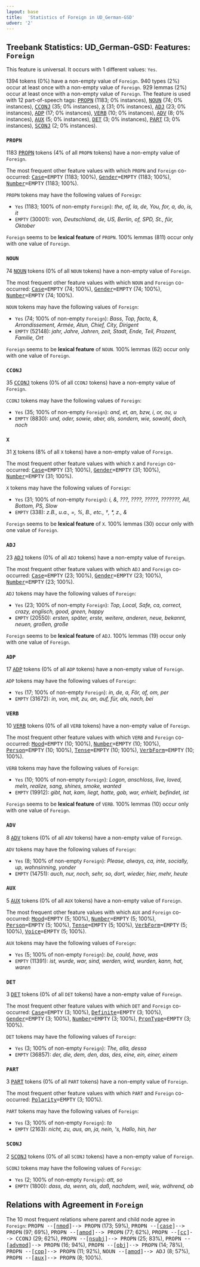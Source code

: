 ```yaml
---
layout: base
title:  'Statistics of Foreign in UD_German-GSD'
udver: '2'
---
```


## Treebank Statistics: UD_German-GSD: Features: `Foreign`

This feature is universal.
It occurs with 1 different values: `Yes`.

1394 tokens (0%) have a non-empty value of `Foreign`.
940 types (2%) occur at least once with a non-empty value of `Foreign`.
929 lemmas (2%) occur at least once with a non-empty value of `Foreign`.
The feature is used with 12 part-of-speech tags: <tt><a href="de_gsd-pos-PROPN.html">PROPN</a></tt> (1183; 0% instances), <tt><a href="de_gsd-pos-NOUN.html">NOUN</a></tt> (74; 0% instances), <tt><a href="de_gsd-pos-CCONJ.html">CCONJ</a></tt> (35; 0% instances), <tt><a href="de_gsd-pos-X.html">X</a></tt> (31; 0% instances), <tt><a href="de_gsd-pos-ADJ.html">ADJ</a></tt> (23; 0% instances), <tt><a href="de_gsd-pos-ADP.html">ADP</a></tt> (17; 0% instances), <tt><a href="de_gsd-pos-VERB.html">VERB</a></tt> (10; 0% instances), <tt><a href="de_gsd-pos-ADV.html">ADV</a></tt> (8; 0% instances), <tt><a href="de_gsd-pos-AUX.html">AUX</a></tt> (5; 0% instances), <tt><a href="de_gsd-pos-DET.html">DET</a></tt> (3; 0% instances), <tt><a href="de_gsd-pos-PART.html">PART</a></tt> (3; 0% instances), <tt><a href="de_gsd-pos-SCONJ.html">SCONJ</a></tt> (2; 0% instances).

### `PROPN`

1183 <tt><a href="de_gsd-pos-PROPN.html">PROPN</a></tt> tokens (4% of all `PROPN` tokens) have a non-empty value of `Foreign`.

The most frequent other feature values with which `PROPN` and `Foreign` co-occurred: <tt><a href="de_gsd-feat-Case.html">Case</a></tt><tt>=EMPTY</tt> (1183; 100%), <tt><a href="de_gsd-feat-Gender.html">Gender</a></tt><tt>=EMPTY</tt> (1183; 100%), <tt><a href="de_gsd-feat-Number.html">Number</a></tt><tt>=EMPTY</tt> (1183; 100%).

`PROPN` tokens may have the following values of `Foreign`:

* `Yes` (1183; 100% of non-empty `Foreign`): <em>the, of, la, de, You, for, a, do, is, it</em>
* `EMPTY` (30001): <em>von, Deutschland, de, US, Berlin, of, SPD, St., für, Oktober</em>

`Foreign` seems to be **lexical feature** of `PROPN`. 100% lemmas (811) occur only with one value of `Foreign`.

### `NOUN`

74 <tt><a href="de_gsd-pos-NOUN.html">NOUN</a></tt> tokens (0% of all `NOUN` tokens) have a non-empty value of `Foreign`.

The most frequent other feature values with which `NOUN` and `Foreign` co-occurred: <tt><a href="de_gsd-feat-Case.html">Case</a></tt><tt>=EMPTY</tt> (74; 100%), <tt><a href="de_gsd-feat-Gender.html">Gender</a></tt><tt>=EMPTY</tt> (74; 100%), <tt><a href="de_gsd-feat-Number.html">Number</a></tt><tt>=EMPTY</tt> (74; 100%).

`NOUN` tokens may have the following values of `Foreign`:

* `Yes` (74; 100% of non-empty `Foreign`): <em>Bass, Top, facto, &amp;, Arrondissement, Armée, Atun, Chief, City, Dirigent</em>
* `EMPTY` (52148): <em>jahr, Jahre, Jahren, zeit, Stadt, Ende, Teil, Prozent, Familie, Ort</em>

`Foreign` seems to be **lexical feature** of `NOUN`. 100% lemmas (62) occur only with one value of `Foreign`.

### `CCONJ`

35 <tt><a href="de_gsd-pos-CCONJ.html">CCONJ</a></tt> tokens (0% of all `CCONJ` tokens) have a non-empty value of `Foreign`.

`CCONJ` tokens may have the following values of `Foreign`:

* `Yes` (35; 100% of non-empty `Foreign`): <em>and, et, an, bzw, i, or, ou, u</em>
* `EMPTY` (8830): <em>und, oder, sowie, aber, als, sondern, wie, sowohl, doch, noch</em>

### `X`

31 <tt><a href="de_gsd-pos-X.html">X</a></tt> tokens (8% of all `X` tokens) have a non-empty value of `Foreign`.

The most frequent other feature values with which `X` and `Foreign` co-occurred: <tt><a href="de_gsd-feat-Case.html">Case</a></tt><tt>=EMPTY</tt> (31; 100%), <tt><a href="de_gsd-feat-Gender.html">Gender</a></tt><tt>=EMPTY</tt> (31; 100%), <tt><a href="de_gsd-feat-Number.html">Number</a></tt><tt>=EMPTY</tt> (31; 100%).

`X` tokens may have the following values of `Foreign`:

* `Yes` (31; 100% of non-empty `Foreign`): <em>i, &amp;, ???, ????, ?????, ???????, All, Bottom, PS, Slow</em>
* `EMPTY` (338): <em>z.B., u.a., =, %, B., etc., †, *, z., &amp;</em>

`Foreign` seems to be **lexical feature** of `X`. 100% lemmas (30) occur only with one value of `Foreign`.

### `ADJ`

23 <tt><a href="de_gsd-pos-ADJ.html">ADJ</a></tt> tokens (0% of all `ADJ` tokens) have a non-empty value of `Foreign`.

The most frequent other feature values with which `ADJ` and `Foreign` co-occurred: <tt><a href="de_gsd-feat-Case.html">Case</a></tt><tt>=EMPTY</tt> (23; 100%), <tt><a href="de_gsd-feat-Gender.html">Gender</a></tt><tt>=EMPTY</tt> (23; 100%), <tt><a href="de_gsd-feat-Number.html">Number</a></tt><tt>=EMPTY</tt> (23; 100%).

`ADJ` tokens may have the following values of `Foreign`:

* `Yes` (23; 100% of non-empty `Foreign`): <em>Top, Local, Safe, ca, correct, crazy, englisch, good, green, happy</em>
* `EMPTY` (20550): <em>ersten, später, erste, weitere, anderen, neue, bekannt, neuen, großen, große</em>

`Foreign` seems to be **lexical feature** of `ADJ`. 100% lemmas (19) occur only with one value of `Foreign`.

### `ADP`

17 <tt><a href="de_gsd-pos-ADP.html">ADP</a></tt> tokens (0% of all `ADP` tokens) have a non-empty value of `Foreign`.

`ADP` tokens may have the following values of `Foreign`:

* `Yes` (17; 100% of non-empty `Foreign`): <em>in, de, a, För, of, om, per</em>
* `EMPTY` (31672): <em>in, von, mit, zu, an, auf, für, als, nach, bei</em>

### `VERB`

10 <tt><a href="de_gsd-pos-VERB.html">VERB</a></tt> tokens (0% of all `VERB` tokens) have a non-empty value of `Foreign`.

The most frequent other feature values with which `VERB` and `Foreign` co-occurred: <tt><a href="de_gsd-feat-Mood.html">Mood</a></tt><tt>=EMPTY</tt> (10; 100%), <tt><a href="de_gsd-feat-Number.html">Number</a></tt><tt>=EMPTY</tt> (10; 100%), <tt><a href="de_gsd-feat-Person.html">Person</a></tt><tt>=EMPTY</tt> (10; 100%), <tt><a href="de_gsd-feat-Tense.html">Tense</a></tt><tt>=EMPTY</tt> (10; 100%), <tt><a href="de_gsd-feat-VerbForm.html">VerbForm</a></tt><tt>=EMPTY</tt> (10; 100%).

`VERB` tokens may have the following values of `Foreign`:

* `Yes` (10; 100% of non-empty `Foreign`): <em>Logon, anschloss, live, loved, meln, realize, sang, shines, smoke, wanted</em>
* `EMPTY` (19912): <em>gibt, hat, kam, liegt, hatte, gab, war, erhielt, befindet, ist</em>

`Foreign` seems to be **lexical feature** of `VERB`. 100% lemmas (10) occur only with one value of `Foreign`.

### `ADV`

8 <tt><a href="de_gsd-pos-ADV.html">ADV</a></tt> tokens (0% of all `ADV` tokens) have a non-empty value of `Foreign`.

`ADV` tokens may have the following values of `Foreign`:

* `Yes` (8; 100% of non-empty `Foreign`): <em>Please, always, ca, inte, socially, up, wahnsinning, yonder</em>
* `EMPTY` (14751): <em>auch, nur, noch, sehr, so, dort, wieder, hier, mehr, heute</em>

### `AUX`

5 <tt><a href="de_gsd-pos-AUX.html">AUX</a></tt> tokens (0% of all `AUX` tokens) have a non-empty value of `Foreign`.

The most frequent other feature values with which `AUX` and `Foreign` co-occurred: <tt><a href="de_gsd-feat-Mood.html">Mood</a></tt><tt>=EMPTY</tt> (5; 100%), <tt><a href="de_gsd-feat-Number.html">Number</a></tt><tt>=EMPTY</tt> (5; 100%), <tt><a href="de_gsd-feat-Person.html">Person</a></tt><tt>=EMPTY</tt> (5; 100%), <tt><a href="de_gsd-feat-Tense.html">Tense</a></tt><tt>=EMPTY</tt> (5; 100%), <tt><a href="de_gsd-feat-VerbForm.html">VerbForm</a></tt><tt>=EMPTY</tt> (5; 100%), <tt><a href="de_gsd-feat-Voice.html">Voice</a></tt><tt>=EMPTY</tt> (5; 100%).

`AUX` tokens may have the following values of `Foreign`:

* `Yes` (5; 100% of non-empty `Foreign`): <em>be, could, have, was</em>
* `EMPTY` (11391): <em>ist, wurde, war, sind, werden, wird, wurden, kann, hat, waren</em>

### `DET`

3 <tt><a href="de_gsd-pos-DET.html">DET</a></tt> tokens (0% of all `DET` tokens) have a non-empty value of `Foreign`.

The most frequent other feature values with which `DET` and `Foreign` co-occurred: <tt><a href="de_gsd-feat-Case.html">Case</a></tt><tt>=EMPTY</tt> (3; 100%), <tt><a href="de_gsd-feat-Definite.html">Definite</a></tt><tt>=EMPTY</tt> (3; 100%), <tt><a href="de_gsd-feat-Gender.html">Gender</a></tt><tt>=EMPTY</tt> (3; 100%), <tt><a href="de_gsd-feat-Number.html">Number</a></tt><tt>=EMPTY</tt> (3; 100%), <tt><a href="de_gsd-feat-PronType.html">PronType</a></tt><tt>=EMPTY</tt> (3; 100%).

`DET` tokens may have the following values of `Foreign`:

* `Yes` (3; 100% of non-empty `Foreign`): <em>The, alla, dessa</em>
* `EMPTY` (36857): <em>der, die, dem, den, das, des, eine, ein, einer, einem</em>

### `PART`

3 <tt><a href="de_gsd-pos-PART.html">PART</a></tt> tokens (0% of all `PART` tokens) have a non-empty value of `Foreign`.

The most frequent other feature values with which `PART` and `Foreign` co-occurred: <tt><a href="de_gsd-feat-Polarity.html">Polarity</a></tt><tt>=EMPTY</tt> (3; 100%).

`PART` tokens may have the following values of `Foreign`:

* `Yes` (3; 100% of non-empty `Foreign`): <em>to</em>
* `EMPTY` (2163): <em>nicht, zu, aus, an, ja, nein, 's, Hallo, hin, her</em>

### `SCONJ`

2 <tt><a href="de_gsd-pos-SCONJ.html">SCONJ</a></tt> tokens (0% of all `SCONJ` tokens) have a non-empty value of `Foreign`.

`SCONJ` tokens may have the following values of `Foreign`:

* `Yes` (2; 100% of non-empty `Foreign`): <em>att, so</em>
* `EMPTY` (1800): <em>dass, da, wenn, als, daß, nachdem, weil, wie, während, ob</em>

## Relations with Agreement in `Foreign`

The 10 most frequent relations where parent and child node agree in `Foreign`:
<tt>PROPN --[<tt><a href="de_gsd-dep-nmod.html">nmod</a></tt>]--> PROPN</tt> (173; 59%),
<tt>PROPN --[<tt><a href="de_gsd-dep-case.html">case</a></tt>]--> PROPN</tt> (97; 69%),
<tt>PROPN --[<tt><a href="de_gsd-dep-amod.html">amod</a></tt>]--> PROPN</tt> (77; 62%),
<tt>PROPN --[<tt><a href="de_gsd-dep-cc.html">cc</a></tt>]--> CCONJ</tt> (29; 62%),
<tt>PROPN --[<tt><a href="de_gsd-dep-nsubj.html">nsubj</a></tt>]--> PROPN</tt> (25; 83%),
<tt>PROPN --[<tt><a href="de_gsd-dep-advmod.html">advmod</a></tt>]--> PROPN</tt> (16; 94%),
<tt>PROPN --[<tt><a href="de_gsd-dep-obj.html">obj</a></tt>]--> PROPN</tt> (14; 78%),
<tt>PROPN --[<tt><a href="de_gsd-dep-cop.html">cop</a></tt>]--> PROPN</tt> (11; 92%),
<tt>NOUN --[<tt><a href="de_gsd-dep-amod.html">amod</a></tt>]--> ADJ</tt> (8; 57%),
<tt>PROPN --[<tt><a href="de_gsd-dep-aux.html">aux</a></tt>]--> PROPN</tt> (8; 100%).

